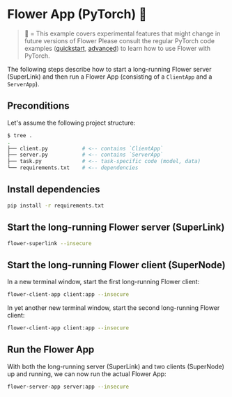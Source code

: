 # Flower App (PyTorch) 🧪

> 🧪 = This example covers experimental features that might change in future versions of Flower
> Please consult the regular PyTorch code examples ([quickstart](https://github.com/adap/flower/tree/main/examples/quickstart-pytorch), [advanced](https://github.com/adap/flower/tree/main/examples/advanced-pytorch)) to learn how to use Flower with PyTorch.

The following steps describe how to start a long-running Flower server (SuperLink) and then run a Flower App (consisting of a `ClientApp` and a `ServerApp`).

## Preconditions

Let's assume the following project structure:

```bash
$ tree .
.
├── client.py           # <-- contains `ClientApp`
├── server.py           # <-- contains `ServerApp`
├── task.py             # <-- task-specific code (model, data)
└── requirements.txt    # <-- dependencies
```

## Install dependencies

```bash
pip install -r requirements.txt
```

## Start the long-running Flower server (SuperLink)

```bash
flower-superlink --insecure
```

## Start the long-running Flower client (SuperNode)

In a new terminal window, start the first long-running Flower client:

```bash
flower-client-app client:app --insecure
```

In yet another new terminal window, start the second long-running Flower client:

```bash
flower-client-app client:app --insecure
```

## Run the Flower App

With both the long-running server (SuperLink) and two clients (SuperNode) up and running, we can now run the actual Flower App:

```bash
flower-server-app server:app --insecure
```
